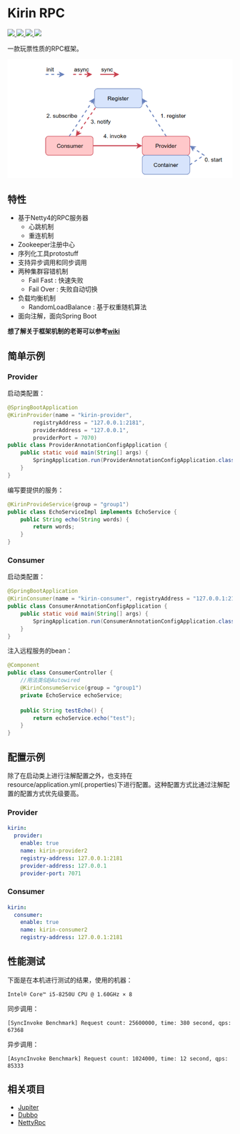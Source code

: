 # Kirin RPC

<p>
     <a href="https://travis-ci.com/nnkwrik/KirinRPC">
        <img src="https://travis-ci.com/nnkwrik/incubator-KirinRPC.svg?branch=master"/>
    </a>
    <a href="https://opensource.org/licenses/MIT">
    	<img src="https://img.shields.io/badge/License-MIT-lightgrey.svg"/>
    </a>  
    <a href="#">
    	<img src="https://img.shields.io/github/stars/nnkwrik/KirinRPC.svg"/>
    </a>
    <a href="#">
    	<img src="https://img.shields.io/github/forks/nnkwrik/KirinRPC.svg"/>
    </a>
</p>

一款玩票性质的RPC框架。

![1559891532907](assets/1559891532907.png)

## 特性

- 基于Netty4的RPC服务器
  - 心跳机制
  - 重连机制
- Zookeeper注册中心
- 序列化工具protostuff
- 支持异步调用和同步调用
- 两种集群容错机制
  - Fail Fast : 快速失败
  - Fail Over : 失败自动切换
- 负载均衡机制
  - RandomLoadBalance : 基于权重随机算法
- 面向注解，面向Spring Boot

**想了解关于框架机制的老哥可以参考[wiki](https://github.com/nnkwrik/KirinRPC/wiki/%E5%90%AF%E5%8A%A8%E8%BF%87%E7%A8%8B)**

## 简单示例

### Provider

启动类配置：

```java
@SpringBootApplication
@KirinProvider(name = "kirin-provider",
        registryAddress = "127.0.0.1:2181",
        providerAddress = "127.0.0.1",
        providerPort = 7070)
public class ProviderAnnotationConfigApplication {
    public static void main(String[] args) {
        SpringApplication.run(ProviderAnnotationConfigApplication.class, args);
    }
}
```

编写要提供的服务：

```java
@KirinProvideService(group = "group1")
public class EchoServiceImpl implements EchoService {
    public String echo(String words) {
        return words;
    }
}
```

### Consumer

启动类配置：

```java
@SpringBootApplication
@KirinConsumer(name = "kirin-consumer", registryAddress = "127.0.0.1:2181")
public class ConsumerAnnotationConfigApplication {
    public static void main(String[] args) {
        SpringApplication.run(ConsumerAnnotationConfigApplication.class, args);
    }
}
```

注入远程服务的bean：

```java
@Component
public class ConsumerController {
    //用法类似@Autowired
    @KirinConsumeService(group = "group1")
    private EchoService echoService;

    public String testEcho() {
        return echoService.echo("test");
    }
}
```

## 配置示例

除了在启动类上进行注解配置之外，也支持在resource/application.yml(.properties)下进行配置。这种配置方式比通过注解配置的配置方式优先级要高。

### Provider

```yaml
kirin:
  provider:
    enable: true
    name: kirin-provider2
    registry-address: 127.0.0.1:2181
    provider-address: 127.0.0.1
    provider-port: 7071
```

### Consumer

```yaml
kirin:
  consumer:
    enable: true
    name: kirin-consumer2
    registry-address: 127.0.0.1:2181
```

## 性能测试

下面是在本机进行测试的结果，使用的机器：

```
Intel® Core™ i5-8250U CPU @ 1.60GHz × 8
```

同步调用：

```
[SyncInvoke Benchmark] Request count: 25600000, time: 380 second, qps: 67368
```

异步调用：

```
[AsyncInvoke Benchmark] Request count: 1024000, time: 12 second, qps: 85333
```

## 相关项目

- [Jupiter](https://github.com/fengjiachun/Jupiter)
- [Dubbo](https://github.com/apache/dubbo)
- [NettyRpc](https://github.com/luxiaoxun/NettyRpc)

